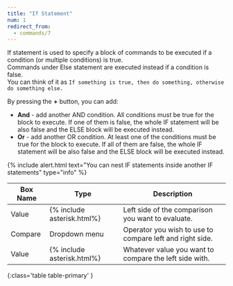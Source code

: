 ```yaml
---
title: "If Statement"
num: 1
redirect_from:
  - commands/7
---
```


If statement is used to specify a block of commands to be executed if a condition (or multiple conditions) is true.\
Commands under Else statement are executed instead if a condition is false.\
You can think of it as `If something is true, then do something, otherwise do something else.`  

By pressing the **+** button, you can add:
- **And** - add another AND condition. All conditions must be true for the block to execute. If one of them is false, the whole IF statement will be also false and the ELSE block will be executed instead.
- **Or** - add another OR condition. At least one of the conditions must be true for the block to execute. If all of them are false, the whole IF statement will be also false and the ELSE block will be executed instead.
 
{% include alert.html text="You can nest IF statements inside another IF statements" type="info" %}  

| Box Name | Type | Description | 
|-------|--------|--------|
| Value| {% include asterisk.html%}	 | Left side of the comparison you want to evaluate. 
|Compare |	Dropdown menu |	Operator you wish to use to compare left and right side.
|Value  |	{% include asterisk.html%}|	Whatever value you want to compare the left side with.
{:class='table table-primary' }








